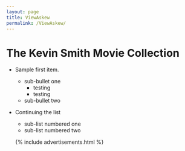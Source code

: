 ```yaml
---
layout: page
title: ViewAskew
permalink: /ViewAskew/
---
```


# The Kevin Smith Movie Collection

* Sample first item.
  * sub-bullet one
    * testing
    * testing
  * sub-bullet two

* Continuing the list
  * sub-list numbered one
  * sub-list numbered two


  {% include advertisements.html %}
  
